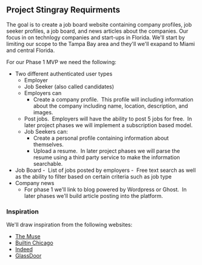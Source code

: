 ## Project Stingray Requirments
The goal is to create a job board website containing company profiles, job seeker profiles, a job board, and news articles about the companies. Our focus in on technlogy companies and start-ups in Florida.  We'll start by limiting our scope to the Tampa Bay area and they'll we'll exapand to Miami and central Florida.


For our Phase 1 MVP we need the following:  
- Two different authenticated user types
    - Employer
    - Job Seeker (also called candidates)
    - Employers can
        - Create a company profile.  This profile will including information about the company including name, location, description, and images.
    - Post jobs.  Employers will have the ability to post 5 jobs for free.  In later project phases we will implement a subscription based model.
    - Job Seekers can:
        - Create a personal profile containing information about themselves.
        - Upload a resume.  In later project phases we will parse the resume using a third party service to make the information searchable.
- Job Board
    -  List of jobs posted by employers 
    -  Free text search as well as the ability to filter based on certain criteria such as job type
- Company news
    - For phase 1 we'll link to blog powered by Wordpress or Ghost.  In later phases we'll build article posting into the platform.

### Inspiration
We'll draw inspiration from the following websites:  
- [The Muse](https://www.themuse.com/)
- [Builtin Chicago](https://www.builtinchicago.org/)
- [Indeed](https://indeed.com)
- [GlassDoor](https://glassdoor.com)
